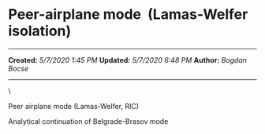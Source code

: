Peer-airplane mode  (Lamas-Welfer isolation)
============================================

  -------------- --------------------
  **Created:**   *5/7/2020 1:45 PM*
  **Updated:**   *5/7/2020 6:48 PM*
  **Author:**    *Bogdan Bocse*
  -------------- --------------------

\

Peer airplane mode (Lamas-Welfer, RIC)

Analytical continuation of Belgrade-Brasov mode

 
